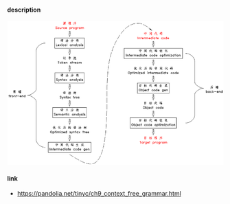 #### description



![compiler_workflow.png](../_images/compiler_workflow.png)

#### link

- https://pandolia.net/tinyc/ch9_context_free_grammar.html

